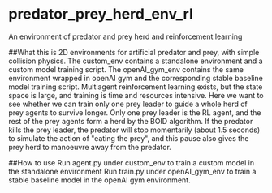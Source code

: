 # predator_prey_herd_env_rl
An environment of predator and prey herd and reinforcement learning 

##What this is 
2D environments for artificial predator and prey, with simple collision physics.
The custom_env contains a standalone environment and a custom model training script.
The openAI_gym_env contains the same environment wrapped in openAI gym and the corresponding stable baseline model training script.
Multiagent reinforcement learning exists, but the state space is large, and training is time and resources intensive.
Here we want to see whether we can train only one prey leader to guide a whole herd of prey agents to survive longer.
Only one prey leader is the RL agent, and the rest of the prey agents form a herd by the BOID algorithm. 
If the predator kills the prey leader, the predator will stop momentarily (about 1.5 seconds) to simulate the action of "eating the prey", and this pause also gives the prey herd to manoeuvre away from the predator.

##How to use
Run agent.py under custom_env to train a custom model in the standalone environment 
Run train.py under openAI_gym_env to train a stable baseline model in the openAI gym environment.
